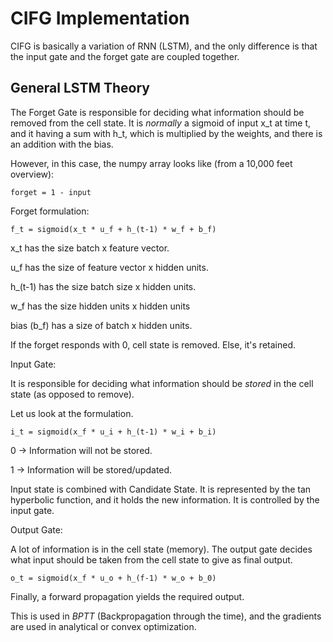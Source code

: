 # CIFG Implementation 

CIFG is basically a variation of RNN (LSTM), and the only difference is that the input gate and the forget gate are coupled together. 

## General LSTM Theory

The Forget Gate is responsible for deciding what information should be removed from the cell state. It is _normally_ a sigmoid of input x_t at time t, and it having a sum with h_t, which is multiplied by the weights, and there is an addition with the bias. 

However, in this case, the numpy array looks like (from a 10,000 feet overview):

```
forget = 1 - input
```

Forget formulation:  

```
f_t = sigmoid(x_t * u_f + h_(t-1) * w_f + b_f)
```

x_t has the size batch x feature vector. 

u_f has the size of feature vector x hidden units. 

h_(t-1) has the size batch size x hidden units. 

w_f has the size hidden units x hidden units 

bias (b_f) has a size of batch x hidden units. 


If the forget responds with 0, cell state is removed. Else, it's retained. 

Input Gate: 

It is responsible for deciding what information should be _stored_ in the cell state (as opposed to remove).

Let us look at the formulation. 
```
i_t = sigmoid(x_f * u_i + h_(t-1) * w_i + b_i) 
```

0 -> Information will not be stored. 

1 -> Information will be stored/updated. 

Input state is combined with Candidate State. It is represented by the tan hyperbolic function, and it holds the new information. It is controlled by the input gate. 


Output Gate: 

A lot of information is in the cell state (memory). The output gate decides what input should be taken from the cell state to give as final output.

``` 
o_t = sigmoid(x_f * u_o + h_(f-1) * w_o + b_0) 
```

Finally, a forward propagation yields the required output. 

This is used in *BPTT* (Backpropagation through the time), and the gradients are used in analytical or convex optimization. 







